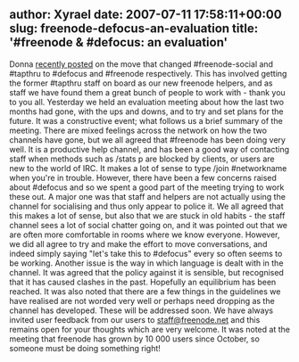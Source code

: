 author: Xyrael
date: 2007-07-11 17:58:11+00:00
slug: freenode-defocus-an-evaluation
title: '#freenode & #defocus: an evaluation'
---

Donna [recently posted](http://blog.freenode.net/?p=41) on the move that changed #freenode-social and #tapthru to #defocus and #freenode respectively. This has involved getting the former #tapthru staff on board as our new freenode helpers, and as staff we have found them a great bunch of people to work with - thank you to you all. Yesterday we held an evaluation meeting about how the last two months had gone, with the ups and downs, and to try and set plans for the future. It was a constructive event; what follows us a brief summary of the meeting.<!-- more -->
There are mixed feelings across the network on how the two channels have gone, but we all agreed that #freenode has been doing very well. It is a productive help channel, and has been a good way of contacting staff when methods such as /stats p are blocked by clients, or users are new to the world of IRC. It makes a lot of sense to type /join #networkname when you're in trouble. However, there have been a few concerns raised about #defocus and so we spent a good part of the meeting trying to work these out. A major one was that staff and helpers are not actually using the channel for socialising and thus only appear to police it. We all agreed that this makes a lot of sense, but also that we are stuck in old habits - the staff channel sees a lot of social chatter going on, and it was pointed out that we are often more comfortable in rooms where we know everyone. However, we did all agree to try and make the effort to move conversations, and indeed simply saying "let's take this to #defocus" every so often seems to be working.
Another issue is the way in which language is dealt with in the channel. It was agreed that the policy against it is sensible, but recognised that it has caused clashes in the past. Hopefully an equilibrium has been reached. It was also noted that there are a few things in the guidelines we have realised are not worded very well or perhaps need dropping as the channel has developed. These will be addressed soon.
We have always invited user feedback from our users to <staff@freenode.net> and this remains open for your thoughts which are very welcome. It was noted at the meeting that freenode has grown by 10 000 users since October, so someone must be doing something right!
